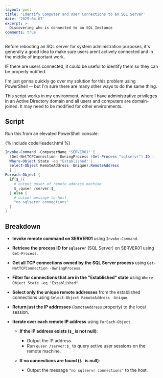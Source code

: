 ```yaml
---
layout: post
title: 'Identify Computer and User Connections to an SQL Server'
date: '2025-04-07'
excerpt: >-
  Discovering who is connected to an SQL Instance
comments: true
---
```


Before rebooting an SQL server for system administration purposes, it's generally a good idea to make sure users arent actively connected and in the middle of important work. 

IF there are users connected, it could be useful to identify them so they can be properly notified. 

I'm just gonna quickly go over my solution for this problem using PowerShell -- but I'm sure there are many other ways to do the same thing. 

This script works in my environment, where I have administrative privileges in an Active Directory domain and all users and computers are domain-joined. It may need to be modified for other environments.

## Script

Run this from an elevated PowerShell console:

{% include codeHeader.html %}
```powershell 
Invoke-Command -ComputerName "SERVER01" {
  (Get-NetTCPConnection -OwningProcess (Get-Process "sqlservr").ID |
  Where-Object State -eq "Established" |
  Select-Object RemoteAddress -Unique).RemoteAddress
  } | 
Foreach-Object {
  if($_){
    # output quser of remote address machine
    $_;quser /server:$_
  } else {
    # output message to host
    "no sqlservr connections"
  }
}
```
## Breakdown 

- **Invoke remote command on SERVER01** using `Invoke-Command`.
  
- **Retrieve the process ID for `sqlservr`** (SQL Server) on SERVER01 using `Get-Process`.

- **Get all TCP connections owned by the SQL Server process** using `Get-NetTCPConnection -OwningProcess`.

- **Filter for connections that are in the "Established" state** using `Where-Object State -eq "Established"`.

- **Select only the unique remote addresses** from the established connections using `Select-Object RemoteAddress -Unique`.

- **Return just the IP addresses** (`RemoteAddress` property) to the local session.

- **Iterate over each remote IP address** using `ForEach-Object`.

  - **If the IP address exists (`$_` is not null)**:
    - Output the IP address.
    - Run `quser /server:$_` to query active user sessions on the remote machine.

  - **If no connections are found (`$_` is null)**:
    - Output the message `"no sqlservr connections"` to the host.
